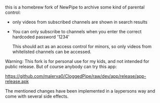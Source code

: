 this is a homebrew fork of NewPipe to archive some kind of parental control:

- only videos from subscribed channels are shown in search results
- You can only subscribe to channels when you enter the correct hardcoded password '1234'

  This should act as an access control for minors, so only videos from whitelisted channels can be accessed.

Warning:
  This fork is for personal use for my kids, and not intended for public release. But of course anybody can try this app:

  https://github.com/malerva0/CloggedPipe/raw/dev/app/release/app-release.apk
  
  The mentioned changes have been implemented in a laypersons way and come with several side effects.

  
